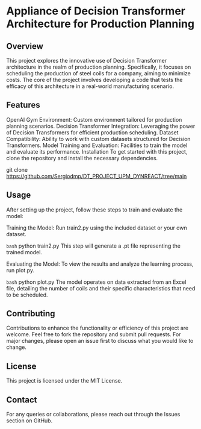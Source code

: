 
# Appliance of Decision Transformer Architecture for Production Planning
## Overview
This project explores the innovative use of Decision Transformer architecture in the realm of production planning. Specifically, it focuses on scheduling the production of steel coils for a company, aiming to minimize costs. The core of the project involves developing a code that tests the efficacy of this architecture in a real-world manufacturing scenario.

## Features
OpenAI Gym Environment: Custom environment tailored for production planning scenarios.
Decision Transformer Integration: Leveraging the power of Decision Transformers for efficient production scheduling.
Dataset Compatibility: Ability to work with custom datasets structured for Decision Transformers.
Model Training and Evaluation: Facilities to train the model and evaluate its performance.
Installation
To get started with this project, clone the repository and install the necessary dependencies.

git clone https://github.com/Sergiodmp/DT_PROJECT_UPM_DYNREACT/tree/main

## Usage
After setting up the project, follow these steps to train and evaluate the model:

Training the Model: Run train2.py using the included dataset or your own dataset.

```bash```
python train2.py
This step will generate a .pt file representing the trained model.

Evaluating the Model: To view the results and analyze the learning process, run plot.py.

```bash```
python plot.py
The model operates on data extracted from an Excel file, detailing the number of coils and their specific characteristics that need to be scheduled.

## Contributing
Contributions to enhance the functionality or efficiency of this project are welcome. Feel free to fork the repository and submit pull requests. For major changes, please open an issue first to discuss what you would like to change.

## License
This project is licensed under the MIT License.

## Contact
For any queries or collaborations, please reach out through the Issues section on GitHub.

